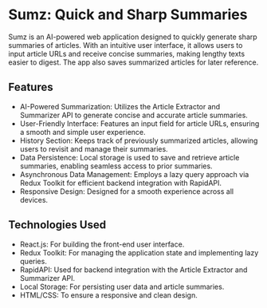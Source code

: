 # Sumz: Quick and Sharp Summaries
Sumz is an AI-powered web application designed to quickly generate sharp summaries of articles. With an intuitive user interface, it allows users to input article URLs and receive concise summaries, making lengthy texts easier to digest. The app also saves summarized articles for later reference.

## Features
* AI-Powered Summarization: Utilizes the Article Extractor and Summarizer API to generate concise and accurate article summaries.
* User-Friendly Interface: Features an input field for article URLs, ensuring a smooth and simple user experience.
* History Section: Keeps track of previously summarized articles, allowing users to revisit and manage their summaries.
* Data Persistence: Local storage is used to save and retrieve article summaries, enabling seamless access to prior summaries.
* Asynchronous Data Management: Employs a lazy query approach via Redux Toolkit for efficient backend integration with RapidAPI.
* Responsive Design: Designed for a smooth experience across all devices.

## Technologies Used
* React.js: For building the front-end user interface.
* Redux Toolkit: For managing the application state and implementing lazy queries.
* RapidAPI: Used for backend integration with the Article Extractor and Summarizer API.
* Local Storage: For persisting user data and article summaries.
* HTML/CSS: To ensure a responsive and clean design.

